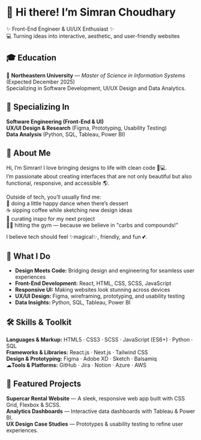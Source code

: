 # 🌸 Hi there! I’m Simran Choudhary
✨ Front-End Engineer & UI/UX Enthusiast ✨  
💻 Turning ideas into interactive, aesthetic, and user-friendly websites


## 🎓 Education

📍 **Northeastern University** — *Master of Science in Information Systems* (Expected December 2025)  
 Specializing in Software Development, UI/UX Design and  Data Analytics.


## 🌟 Specializing In

 **Software Engineering (Front-End & UI)**  
 **UX/UI Design & Research** (Figma, Prototyping, Usability Testing)  
 **Data Analysis** (Python, SQL, Tableau, Power BI)  

## 🌷 About Me  

Hi, I’m Simran! I love bringing designs to life with clean code 🎨💻.  
I’m passionate about creating interfaces that are not only beautiful but also functional, responsive, and accessible 🌎.  

Outside of tech, you’ll usually find me:  
🍰 doing a little happy dance when there’s dessert  
☕ sipping coffee while sketching new design ideas  
🌸 curating inspo for my next project  
🏋️‍♀️ hitting the gym — because we believe in "carbs and compounds!"  

I believe tech should feel ✨magical✨, friendly, and fun 💕.  

## 🎨  What I Do  

- **Design Meets Code:** Bridging design and engineering for seamless user experiences  
- **Front-End Development:** React, HTML, CSS, SCSS, JavaScript  
- **Responsive UI:** Making websites look stunning across devices  
- **UX/UI Design:** Figma, wireframing, prototyping, and usability testing  
- **Data Insights:** Python, SQL, Tableau, Power BI  



## 🛠️ Skills & Toolkit  

**Languages & Markup:** HTML5 · CSS3 · SCSS · JavaScript (ES6+) · Python · SQL  
**Frameworks & Libraries:** React.js · Next.js · Tailwind CSS  
**Design & Prototyping:** Figma · Adobe XD · Sketch · Balsamiq  
☁**Tools & Platforms:** GitHub · Jira · Notion · Azure · AWS  

## 🌟 Featured Projects  

**Supercar Rental Website** — A sleek, responsive web app built with CSS Grid, Flexbox & SCSS.  
**Analytics Dashboards** — Interactive data dashboards with Tableau & Power BI.  
**UX Design Case Studies** — Prototypes & usability testing to refine user experiences.   



<!--
**simchoudhary25/simchoudhary25** is a ✨ _special_ ✨ repository because its `README.md` (this file) appears on your GitHub profile.

Here are some ideas to get you started:

- 🌱 I’m currently learning ...
- 👯 I’m looking to collaborate on ...
- 🤔 I’m looking for help with ...
